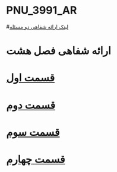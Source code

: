 # PNU_3991_AR
#[لینک ارائه شفاهی دو مسئله](https://www.aparat.com/v/mcvYA) 
# ارائه شفاهی فصل هشت 
# [قسمت اول ]()
# [قسمت دوم]()
# [قسمت سوم]()
# [قسمت چهارم]()
